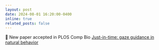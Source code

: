 ```yaml
---
layout: post
date: 2024-08-01 16:20:00-0400
inline: true
related_posts: false
---
```


:rotating_light: New paper accepted in PLOS Comp Bio [Just-in-time: gaze guidance in natural  behavior](https://journals.plos.org/ploscompbiol/article?id=10.1371/journal.pcbi.1012529)